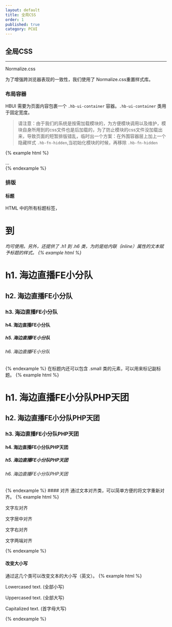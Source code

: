 ```yaml
---
layout: default
title: 全局CSS
order: 1
published: true
category: PCUI
---
```


## 全局CSS
---------

Normalize.css

为了增强跨浏览器表现的一致性，我们使用了 Normalize.css重置样式库。

### 布局容器
HBUI 需要为页面内容包裹一个 `.hb-ui-container` 容器。`.hb-ui-container` 类用于固定宽度。

> <span class="text-danger">请注意：由于我们的系统是按需加载模块的，为方便模块调用以及维护，模块自身所用到的css文件也是后加载的，为了防止模块的css文件没加载出来，导致页面的短暂排版错乱，临时出一个方案：在外围容器层上加上一个隐藏样式 `.hb-fn-hidden`,当初始化模块的时候，再移除 `.hb-fn-hidden`</span>

{% example html %}
<div class="hb-ui-container hb-fn-hidden">
  ...
</div>
{% endexample %}

### 排版

#### 标题
HTML 中的所有标题标签，<h1> 到 <h6> 均可使用。另外，还提供了 .h1 到 .h6 类，为的是给内联（inline）属性的文本赋予标题的样式。
{% example html %}
<h1>h1. 海边直播FE小分队</h1>
<h2>h2. 海边直播FE小分队</h2>
<h3>h3. 海边直播FE小分队</h3>
<h4>h4. 海边直播FE小分队</h4>
<h5>h5. 海边直播FE小分队</h5>
<h6>h6. 海边直播FE小分队</h6>
{% endexample %}
在标题内还可以包含 .small 类的元素，可以用来标记副标题。
{% example html %}
<h1>h1. 海边直播FE小分队<span class="small">PHP天团</span></h1>
<h2>h2. 海边直播FE小分队<span class="small">PHP天团</span></h2>
<h3>h3. 海边直播FE小分队<span class="small">PHP天团</span></h3>
<h4>h4. 海边直播FE小分队<span class="small">PHP天团</span></h4>
<h5>h5. 海边直播FE小分队<span class="small">PHP天团</span></h5>
<h6>h6. 海边直播FE小分队<span class="small">PHP天团</span></h6>
{% endexample %}
#### 对齐
通过文本对齐类，可以简单方便的将文字重新对齐。
{% example html %}
<p class="text-left">文字左对齐</p>
<p class="text-center">文字居中对齐</p>
<p class="text-right">文字右对齐</p>
<p class="text-justify">文字两端对齐</p>
{% endexample %}

#### 改变大小写
通过这几个类可以改变文本的大小写（英文）。
{% example html %}
<p class="text-lowercase"> Lowercased text.    (全部小写)</p>
<p class="text-uppercase"> Uppercased text.    (全部大写)</p>
<p class="text-capitalize"> Capitalized text.  (首字母大写)</p>
{% endexample %}

